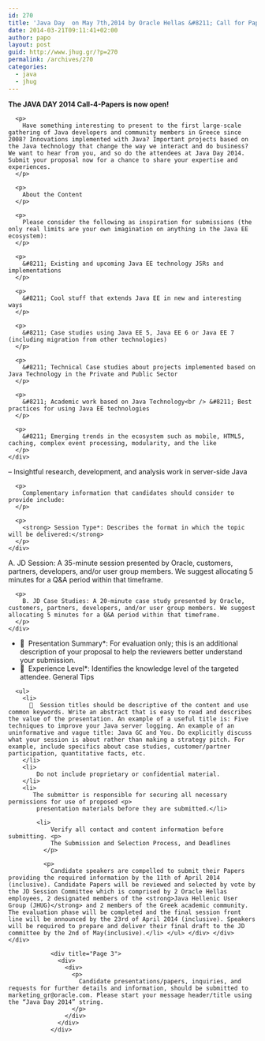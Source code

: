 ```yaml
---
id: 270
title: 'Java Day  on May 7th,2014 by Oracle Hellas &#8211; Call for Papers #java #jhug #oracle #javaday'
date: 2014-03-21T09:11:41+02:00
author: papo
layout: post
guid: http://www.jhug.gr/?p=270
permalink: /archives/270
categories:
  - java
  - jhug
---
```

<div title="Page 1">
  <div>
    <div>
      <p>
        <strong>The JAVA DAY 2014 Call-4-Papers is now open!</strong>
      </p>
      
      <p>
        Have something interesting to present to the first large-scale gathering of Java developers and community members in Greece since 2008? Innovations implemented with Java? Important projects based on the Java technology that change the way we interact and do business? We want to hear from you, and so do the attendees at Java Day 2014. Submit your proposal now for a chance to share your expertise and experiences.
      </p>
      
      <p>
        About the Content
      </p>
      
      <p>
        Please consider the following as inspiration for submissions (the only real limits are your own imagination on anything in the Java EE ecosystem):
      </p>
      
      <p>
        &#8211; Existing and upcoming Java EE technology JSRs and implementations
      </p>
      
      <p>
        &#8211; Cool stuff that extends Java EE in new and interesting ways
      </p>
      
      <p>
        &#8211; Case studies using Java EE 5, Java EE 6 or Java EE 7 (including migration from other technologies)
      </p>
      
      <p>
        &#8211; Technical Case studies about projects implemented based on Java Technology in the Private and Public Sector
      </p>
      
      <p>
        &#8211; Academic work based on Java Technology<br /> &#8211; Best practices for using Java EE technologies
      </p>
      
      <p>
        &#8211; Emerging trends in the ecosystem such as mobile, HTML5, caching, complex event processing, modularity, and the like
      </p>
    </div>
  </div>
</div>

<div title="Page 2">
  <div>
    <div>
      <p>
        &#8211; Insightful research, development, and analysis work in server-side Java
      </p>
      
      <p>
        Complementary information that candidates should consider to provide include:
      </p>
      
      <p>
        <strong> Session Type*: Describes the format in which the topic will be delivered:</strong>
      </p>
    </div>
  </div>
  
  <div>
    <div>
      <p>
        A. JD Session: A 35-minute session presented by Oracle, customers, partners, developers, and/or user group members. We suggest allocating 5 minutes for a Q&A period within that timeframe.
      </p>
      
      <p>
        B. JD Case Studies: A 20-minute case study presented by Oracle, customers, partners, developers, and/or user group members. We suggest allocating 5 minutes for a Q&A period within that timeframe.
      </p>
    </div>
  </div>
  
  <div>
    <div>
      <ul>
        <li>
            Presentation Summary*: For evaluation only; this is an additional description of your proposal to help the reviewers better understand your submission.
        </li>
        <li>
            Experience Level*: Identifies the knowledge level of the targeted attendee. General Tips
        </li>
      </ul>
      
      <ul>
        <li>
            Session titles should be descriptive of the content and use common keywords. Write an abstract that is easy to read and describes the value of the presentation. An example of a useful title is: Five techniques to improve your Java server logging. An example of an uninformative and vague title: Java GC and You. Do explicitly discuss what your session is about rather than making a strategy pitch. For example, include specifics about case studies, customer/partner participation, quantitative facts, etc.
        </li>
        <li>
            Do not include proprietary or confidential material.
        </li>
        <li>
           The submitter is responsible for securing all necessary permissions for use of proposed <p>
            presentation materials before they are submitted.</li> 
            
            <li>
                Verify all contact and content information before submitting. <p>
                The Submission and Selection Process, and Deadlines
              </p>
              
              <p>
                Candidate speakers are compelled to submit their Papers providing the required information by the 11th of April 2014 (inclusive). Candidate Papers will be reviewed and selected by vote by the JD Session Committee which is comprised by 2 Oracle Hellas employees, 2 designated members of the <strong>Java Hellenic User Group (JHUG)</strong> and 2 members of the Greek academic community. The evaluation phase will be completed and the final session front line will be announced by the 23rd of April 2014 (inclusive). Speakers will be required to prepare and deliver their final draft to the JD committee by the 2nd of May(inclusive).</li> </ul> </div> </div> </div> 
                
                <div title="Page 3">
                  <div>
                    <div>
                      <p>
                        Candidate presentations/papers, inquiries, and requests for further details and information, should be submitted to marketing_gr@oracle.com. Please start your message header/title using the “Java Day 2014” string.
                      </p>
                    </div>
                  </div>
                </div>